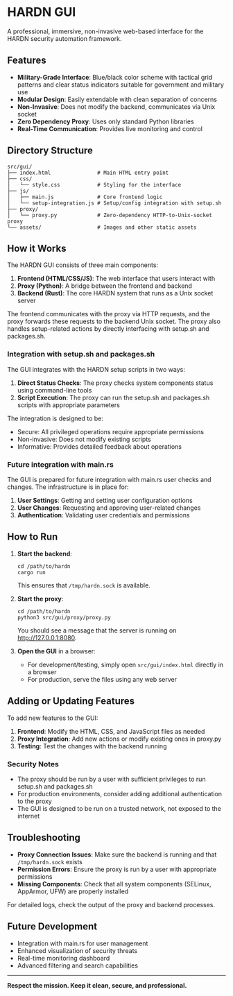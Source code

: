 # HARDN GUI

A professional, immersive, non-invasive web-based interface for the HARDN security automation framework.

## Features

- **Military-Grade Interface**: Blue/black color scheme with tactical grid patterns and clear status indicators suitable for government and military use
- **Modular Design**: Easily extendable with clean separation of concerns
- **Non-Invasive**: Does not modify the backend, communicates via Unix socket
- **Zero Dependency Proxy**: Uses only standard Python libraries
- **Real-Time Communication**: Provides live monitoring and control

## Directory Structure

```
src/gui/
├── index.html               # Main HTML entry point
├── css/
│   └── style.css            # Styling for the interface
├── js/
│   ├── main.js              # Core frontend logic
│   └── setup-integration.js # Setup/config integration with setup.sh
├── proxy/
│   └── proxy.py             # Zero-dependency HTTP-to-Unix-socket proxy
└── assets/                  # Images and other static assets
```

## How it Works

The HARDN GUI consists of three main components:

1. **Frontend (HTML/CSS/JS)**: The web interface that users interact with
2. **Proxy (Python)**: A bridge between the frontend and backend
3. **Backend (Rust)**: The core HARDN system that runs as a Unix socket server

The frontend communicates with the proxy via HTTP requests, and the proxy forwards these requests to the backend Unix socket. The proxy also handles setup-related actions by directly interfacing with setup.sh and packages.sh.

### Integration with setup.sh and packages.sh

The GUI integrates with the HARDN setup scripts in two ways:

1. **Direct Status Checks**: The proxy checks system components status using command-line tools
2. **Script Execution**: The proxy can run the setup.sh and packages.sh scripts with appropriate parameters

The integration is designed to be:
- Secure: All privileged operations require appropriate permissions
- Non-invasive: Does not modify existing scripts
- Informative: Provides detailed feedback about operations

### Future integration with main.rs

The GUI is prepared for future integration with main.rs user checks and changes. The infrastructure is in place for:

1. **User Settings**: Getting and setting user configuration options
2. **User Changes**: Requesting and approving user-related changes
3. **Authentication**: Validating user credentials and permissions

## How to Run

1. **Start the backend**:
   ```
   cd /path/to/hardn
   cargo run
   ```
   This ensures that `/tmp/hardn.sock` is available.

2. **Start the proxy**:
   ```
   cd /path/to/hardn
   python3 src/gui/proxy/proxy.py
   ```
   You should see a message that the server is running on http://127.0.0.1:8080.

3. **Open the GUI** in a browser:
   - For development/testing, simply open `src/gui/index.html` directly in a browser
   - For production, serve the files using any web server

## Adding or Updating Features

To add new features to the GUI:

1. **Frontend**: Modify the HTML, CSS, and JavaScript files as needed
2. **Proxy Integration**: Add new actions or modify existing ones in proxy.py
3. **Testing**: Test the changes with the backend running

### Security Notes

- The proxy should be run by a user with sufficient privileges to run setup.sh and packages.sh
- For production environments, consider adding additional authentication to the proxy
- The GUI is designed to be run on a trusted network, not exposed to the internet

## Troubleshooting

- **Proxy Connection Issues**: Make sure the backend is running and that `/tmp/hardn.sock` exists
- **Permission Errors**: Ensure the proxy is run by a user with appropriate permissions
- **Missing Components**: Check that all system components (SELinux, AppArmor, UFW) are properly installed

For detailed logs, check the output of the proxy and backend processes.

## Future Development

- Integration with main.rs for user management
- Enhanced visualization of security threats
- Real-time monitoring dashboard
- Advanced filtering and search capabilities

---
**Respect the mission. Keep it clean, secure, and professional.** 